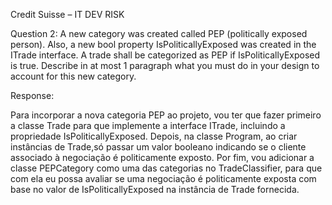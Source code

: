 Credit Suisse – IT DEV RISK





Question 2: A new category was created called PEP (politically exposed person). Also, a new bool property
IsPoliticallyExposed was created in the ITrade interface. A trade shall be categorized as PEP if
IsPoliticallyExposed is true. Describe in at most 1 paragraph what you must do in your design to account for this
new category.


Response:

Para incorporar a nova categoria PEP ao projeto, vou  ter que fazer  primeiro  a classe Trade para que  implemente a interface ITrade, 
incluindo a propriedade IsPoliticallyExposed. 
Depois, na classe Program, ao criar instâncias de Trade,só passar um valor booleano indicando se o cliente associado à negociação é politicamente exposto.
Por fim, vou adicionar a classe PEPCategory como uma das categorias no TradeClassifier,
para que com ela eu possa avaliar se uma negociação é politicamente exposta com base no valor de IsPoliticallyExposed na instância de Trade fornecida.
